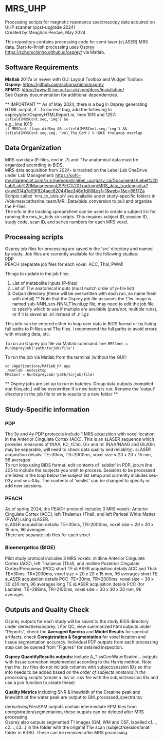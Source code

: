 # MRS_UHP
Processing scripts for magnetic resonance spectroscopy data acquired on UHP scanner (post-upgrade 2024) \
Created by Meaghan Perdue, May 2024

This repository contains processing code for semi-laser (sLASER) MRS data. Start-to-finish processing uses Osprey <https://schorschinho.github.io/osprey/> via Matlab.

## Software Requirements 

**Matlab** 2017a or newer with GUI Layout Toolbox and Widget Toolbox \
**Osprey:** <https://github.com/schorschinho/osprey> \
**SPM12:**  <https://www.fil.ion.ucl.ac.uk/spm/docs/installation/> \
See Osprey documentation for additional dependencies.

** IMPORTANT ** As of May 2024, there is a bug in Osprey generating HTML output, if . To correct bug, add the following to osprey/plot/OspreyHTMLReport.m, lines 1015 and 1257: \
``` isfield(MRSCont.seg,'img') && ``` \
e.g., line 1015: \
``` if MRSCont.flags.didSeg && isfield(MRSCont.seg,'img') && isfield(MRSCont.seg.img, 'vol_Tha_CoM') % HBCD thalamus overlap ```

## Data Organization
MRS raw data (P-files, end in .7) and T1w anatomical data must be organized according to BIDS. \
MRS data acquisition from 2024- is tracked on the Lebel Lab OneDrive under Lab Management: <https://uofc-my.sharepoint.com/:x:/r/personal/clebel_ucalgary_ca/Documents/Lebel%20Lab/Lab%20Management/SPEC%20Tracking/MRS_data_tracking.xlsx?d=wd314a7e09f824aec820441ae346d1d08&csf=1&web=1&e=98f7Za> \
Scripts called 'mrs_to_bids.sh' are available under study-specific folders in /Volumes/catherine_team/MRI_Data/bids_conversion to pull and organize the P-files. \
The info in the tracking spreadsheet can be used to create a subject list for running the mrs_to_bids.sh scripts. This requires subject ID, session ID, study code, scan ID, and series numbers for each MRS voxel.

## Processing scripts
Osprey job files for processing are saved in the 'src' directory and named by study. Job files are currently available for the following studies: \
    PDP \
    PEACH (separate job files for each voxel: ACC, Thal, PWM) 

Things to update in the job files: 
1. List of metabolite inputs (P-files)
2. List of T1w anatomical inputs (must match order of p-file list)
3. Output directory (these will be overwritten with each run, so name them with detail)
** Note that the Osprey job file assumes the T1w image is named sub-NNN_ses-NNN_T1w.nii.gz file, may need to edit the job file to specify which to use if multiple are available (pure/not, multiple runs), or if it is saved as .nii instead of .nii.gz

This info can be entered either to loop over data in BIDS format or by listing full paths to P-files and T1w files. I recommend the full paths to avoid errors with missing data, etc. 

To run an Osprey job file via Matlab command line:
``` MRSCont = RunOspreyJob('path/to/job/file') ```

To run the job via Matlab from the terminal (without the GUI):
``` 
cd /Applications/MATLAB_R*.app
./matlab -nodesktop
MRSCont = RunOspreyJob('path/to/job/file)
```
** Osprey jobs are set up to run in batches. Group data outputs (compiled stat files,etc.) will be overwritten if a new batch is run. Rename the 'output' directory in the job file to write results to a new folder **

## Study-Specific information
### PDP
The 3y and 4y PDP protocols include 1 MRS acquisition with voxel location in the Anterior Cingulate Cortex (ACC). This is an sLASER sequence which provides measures of tNAA, tCr, tCho, Glx and mI (NAA/NAAG and Glu/Gln may be separable, will need to check data quality and reliablity). 
sLASER acquisition details: TE=30ms, TR=2000ms, voxel size = 20 x 20 x 15 mm, 96 averages \
To run loop using BIDS format, edit contents of 'sublist' in PDP_job.m line 205 to include the subjects you wish to process.
Sessions to be processed are listed in the loop below the subject list setup and currently includes ses-03y and ses-04y. The contents of 'seslist' can be changed to specify or add new sessions. 

### PEACH
As of spring 2024, the PEACH protocol includes 3 MRS voxels: Anterior Cingulate Cortex (ACC), left Thalamus (Thal), and left Parietal White Matter (PWM) using sLASER. \
sLASER acquisition details: TE=30ms, TR=2000ms, voxel size = 20 x 20 x 15 mm, 96 averages \
There are separate job files for each voxel

### Bioenergetics (BIOE)
Pilot study protocol includes 3 MRS voxels: midline Anterior Cingulate Cortex (ACC), left Thalamus (Thal), and midline Posterior Cingulate Cortex/Precuneus (PCC)
short TE sLASER acquisition details ACC and Thal: TE=30ms, TR=2000ms, voxel size = 20 x 20 x 15 mm, 96 averages
short TE sLASER acquisition details PCC: TE=30ms, TR=2000ms, voxel size = 30 x 30 x30 mm, 96 averages
long TE sLASER acquisition details PCC (for Lactate): TE=288ms, TR=2100ms, voxel size = 30 x 30 x 30 mm, 96 averages

## Outputs and Quality Check
Osprey outputs for each study will be saved to the study BIDS directory under derivatives/osprey. \ 
For QC, view summarized html outputs under "Reports", check the **Averaged Spectra** and **Model Results** for spectral artifacts, check **Coregistration & Segmentation** for voxel location and tissue segmentation accuracy. Individual PDF outputs from each processing step can be opened from "Figures" for detailed inspection.

**Osprey QuantifyResults outputs:**  include A_TissCorrWaterScaled... outputs with tissue correction implemented according to the Harris method. Note that the .tsv files do *not* include columns with subject/session IDs so this info needs to be added based on the *order of subjects enetered in the processing scripts* (create a .tsv or .csv file with the subject/session IDs and use a join function to create these)

**Quality Metrics** including SNR & linewidth of the Creatine peak and linewidth of the water peak are output to QM_processed_spectra.tsv

derivatives/FilesSPM outputs contain intermediate SPM files from coregistration/segmentation, these outputs can be deleted after MRS processing. \
Osprey also outputs segmented T1 images (GM, WM and CSF, labelled c1..., c2..., c3...) in the folder with the original T1w scan (subject/session/anat folder in BIDS). These can be removed after MRS processing.

